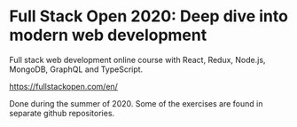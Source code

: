 # Full Stack Open 2020: Deep dive into modern web development
Full stack web development online course with React, Redux, Node.js, MongoDB, GraphQL and TypeScript.

https://fullstackopen.com/en/

Done during the summer of 2020. Some of the exercises are found in separate github repositories.